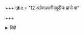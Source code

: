 +++
title = "12 अग्रेणाहवनीयमुदीचः प्राचो वा"

+++

<details><summary>थिते</summary>

अग्रेणाहवनीयमुदीचः प्राचो वा रथानवस्थापयन्ति १२
</details>
